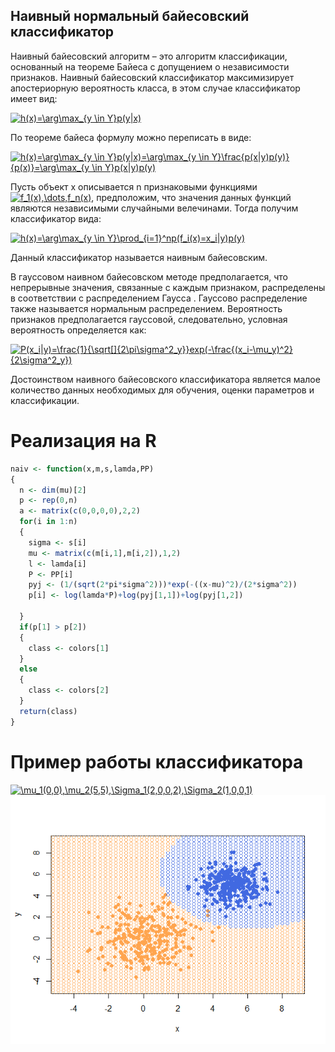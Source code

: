 ## Наивный нормальный байесовский классификатор

Наивный байесовский алгоритм – это алгоритм классификации, основанный на теореме Байеса с допущением о независимости признаков.
Наивный байесовский классификатор максимизирует апостериорную вероятность класса, в этом случае классификатор имеет вид:

<a href="https://www.codecogs.com/eqnedit.php?latex=h(x)=\arg\max_{y&space;\in&space;Y}p(y|x)" target="_blank"><img src="https://latex.codecogs.com/gif.latex?h(x)=\arg\max_{y&space;\in&space;Y}p(y|x)" title="h(x)=\arg\max_{y \in Y}p(y|x)" /></a>

По теореме байеса формулу можно переписать в виде:

<a href="https://www.codecogs.com/eqnedit.php?latex=h(x)=\arg\max_{y&space;\in&space;Y}p(y|x)=\arg\max_{y&space;\in&space;Y}\frac{p(x|y)p(y)}{p(x)}=\arg\max_{y&space;\in&space;Y}p(x|y)p(y)" target="_blank"><img src="https://latex.codecogs.com/gif.latex?h(x)=\arg\max_{y&space;\in&space;Y}p(y|x)=\arg\max_{y&space;\in&space;Y}\frac{p(x|y)p(y)}{p(x)}=\arg\max_{y&space;\in&space;Y}p(x|y)p(y)" title="h(x)=\arg\max_{y \in Y}p(y|x)=\arg\max_{y \in Y}\frac{p(x|y)p(y)}{p(x)}=\arg\max_{y \in Y}p(x|y)p(y)" /></a>

Пусть объект x описывается n признаковыми функциями <a href="https://www.codecogs.com/eqnedit.php?latex=f_1(x),\dots,f_n(x)" target="_blank"><img src="https://latex.codecogs.com/gif.latex?f_1(x),\dots,f_n(x)" title="f_1(x),\dots,f_n(x)" /></a>,
предположим, что значения данных функций являются независимыми случайными велечинами. Тогда получим классификатор вида:

<a href="https://www.codecogs.com/eqnedit.php?latex=h(x)=\arg\max_{y&space;\in&space;Y}\prod_{i=1}^np(f_i(x)=x_i|y)p(y)" target="_blank"><img src="https://latex.codecogs.com/gif.latex?h(x)=\arg\max_{y&space;\in&space;Y}\prod_{i=1}^np(f_i(x)=x_i|y)p(y)" title="h(x)=\arg\max_{y \in Y}\prod_{i=1}^np(f_i(x)=x_i|y)p(y)" /></a>

Данный классификатор называется наивным байесовским.

В гауссовом наивном байесовском методе предполагается, что непрерывные значения, связанные с каждым признаком, распределены в соответствии с распределением Гаусса . Гауссово распределение также называется нормальным распределением.
Вероятность признаков предполагается гауссовой, следовательно, условная вероятность определяется как:

<a href="https://www.codecogs.com/eqnedit.php?latex=P(x_i|y)=\frac{1}{\sqrt[]{2\pi\sigma^2_y}}exp(-\frac{(x_i-\mu_y)^2}{2\sigma^2_y})" target="_blank"><img src="https://latex.codecogs.com/gif.latex?P(x_i|y)=\frac{1}{\sqrt[]{2\pi\sigma^2_y}}exp(-\frac{(x_i-\mu_y)^2}{2\sigma^2_y})" title="P(x_i|y)=\frac{1}{\sqrt[]{2\pi\sigma^2_y}}exp(-\frac{(x_i-\mu_y)^2}{2\sigma^2_y})" /></a>

Достоинством наивного байесовского классификатора является малое количество данных необходимых для обучения, оценки параметров и классификации.

# Реализация на R

```R
naiv <- function(x,m,s,lamda,PP)
{
  n <- dim(mu)[2]
  p <- rep(0,n)
  a <- matrix(c(0,0,0,0),2,2)
  for(i in 1:n)
  {
    sigma <- s[i]
    mu <- matrix(c(m[i,1],m[i,2]),1,2)
    l <- lamda[i]
    P <- PP[i]
    pyj <- (1/(sqrt(2*pi*sigma^2)))*exp(-((x-mu)^2)/(2*sigma^2))
    p[i] <- log(lamda*P)+log(pyj[1,1])+log(pyj[1,2])
    
  }
  if(p[1] > p[2])
  {
    class <- colors[1]
  }
  else
  {
    class <- colors[2]
  }
  return(class)
}
```

# Пример работы классификатора

<a href="https://www.codecogs.com/eqnedit.php?latex=\mu_1(0,0),\mu_2(5,5),\Sigma_1(2,0,0,2),\Sigma_2(1,0,0,1)" target="_blank"><img src="https://latex.codecogs.com/gif.latex?\mu_1(0,0),\mu_2(5,5),\Sigma_1(2,0,0,2),\Sigma_2(1,0,0,1)" title="\mu_1(0,0),\mu_2(5,5),\Sigma_1(2,0,0,2),\Sigma_2(1,0,0,1)" /></a>
![Image alt](https://github.com/KOCTYN/ML0/blob/master/lab6/naiv.png)
